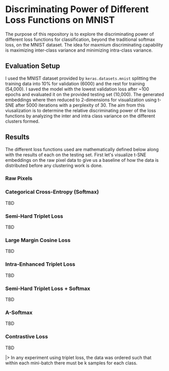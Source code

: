 # Discriminating Power of Different Loss Functions on MNIST 
The purpose of this repository is to explore the discriminating power of different loss functions for classification, beyond the traditional softmax loss, on the MNIST dataset. The idea for maxmium discriminating capability is maximizing inter-class variance and minimizing intra-class variance.

## Evaluation Setup
I used the MNIST dataset provided by ```keras.datasets.mnist``` splitting the training data into 10% for validation (6000) and the rest for training (54,000). I saved the model with the lowest validation loss after ~100 epochs and evaluated it on the provided testing set (10,000). The generated embeddings where then reduced to 2-dimensions for visualization using t-SNE after 5000 iterations with a perplexity of 30. The aim from this viusalization is to determine the relative discriminating power of the loss functions by analyzing the inter and intra class variance on the different clusters formed.

## Results 
The different loss functions used are mathematically defined below along with the results of each on the testing set. 
First let's visualize t-SNE embeddings on the raw pixel data to give us a baseline of how the data is distributed before any clustering work is done.

### Raw Pixels 


### Categorical Cross-Entropy (Softmax)
TBD

### Semi-Hard Triplet Loss
TBD

### Large Margin Cosine Loss
TBD

### Intra-Enhanced Triplet Loss
TBD

### Semi-Hard Triplet Loss + Softmax
TBD

### A-Softmax
TBD

### Contrastive Loss
TBD

|> In any experiment using triplet loss, the data was ordered such that within each mini-batch there must be k samples for each class.
